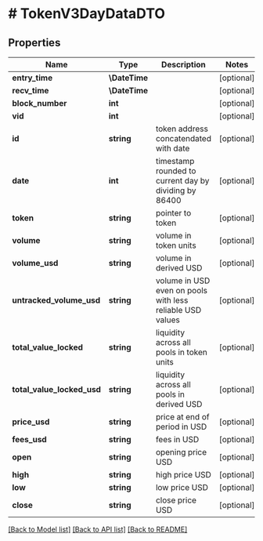 # # TokenV3DayDataDTO

## Properties

Name | Type | Description | Notes
------------ | ------------- | ------------- | -------------
**entry_time** | **\DateTime** |  | [optional]
**recv_time** | **\DateTime** |  | [optional]
**block_number** | **int** |  | [optional]
**vid** | **int** |  | [optional]
**id** | **string** | token address concatendated with date | [optional]
**date** | **int** | timestamp rounded to current day by dividing by 86400 | [optional]
**token** | **string** | pointer to token | [optional]
**volume** | **string** | volume in token units | [optional]
**volume_usd** | **string** | volume in derived USD | [optional]
**untracked_volume_usd** | **string** | volume in USD even on pools with less reliable USD values | [optional]
**total_value_locked** | **string** | liquidity across all pools in token units | [optional]
**total_value_locked_usd** | **string** | liquidity across all pools in derived USD | [optional]
**price_usd** | **string** | price at end of period in USD | [optional]
**fees_usd** | **string** | fees in USD | [optional]
**open** | **string** | opening price USD | [optional]
**high** | **string** | high price USD | [optional]
**low** | **string** | low price USD | [optional]
**close** | **string** | close price USD | [optional]

[[Back to Model list]](../../README.md#models) [[Back to API list]](../../README.md#endpoints) [[Back to README]](../../README.md)
